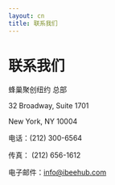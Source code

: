 ```yaml
---
layout: cn
title: 联系我们
---
```


# 联系我们

蜂巢聚创纽约 总部

32 Broadway, Suite 1701

New York, NY 10004

电话：(212) 300-6564

传真： (212) 656-1612

电子邮件：[info@ibeehub.com](mailto:info@ibeehub.com)


